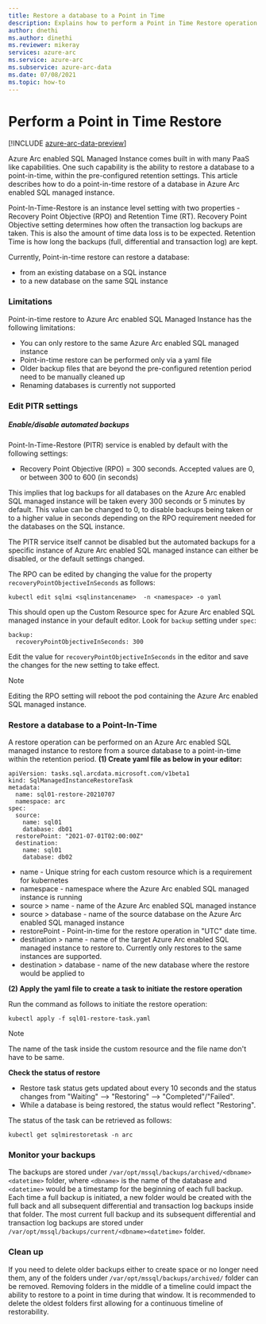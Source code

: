 ```yaml
---
title: Restore a database to a Point in Time
description: Explains how to perform a Point in Time Restore operation
author: dnethi
ms.author: dinethi
ms.reviewer: mikeray
services: azure-arc
ms.service: azure-arc
ms.subservice: azure-arc-data
ms.date: 07/08/2021
ms.topic: how-to
---
```


#  Perform a Point in Time Restore

[!INCLUDE [azure-arc-data-preview](../../../includes/azure-arc-data-preview.md)]

Azure Arc enabled SQL Managed Instance comes built in with many PaaS like capabilities. One such capability is the ability to restore a database to a point-in-time, within the pre-configured retention settings. This article describes how to do a point-in-time restore of a database in Azure Arc enabled SQL managed instance.

Point-In-Time-Restore is an instance level setting with two properties - Recovery Point Objective (RPO) and Retention Time (RT). Recovery Point Objective setting determines how often the transaction log backups are taken. This is also the amount of time data loss is to be expected. Retention Time is how long the backups (full, differential and transaction log) are kept.  

Currently, Point-in-time restore can restore a database:

- from an existing database on a SQL instance
- to a new database on the same SQL instance

### Limitations

Point-in-time restore to Azure Arc enabled SQL Managed Instance has the following limitations:

- You can only restore to the same Azure Arc enabled SQL managed instance
- Point-in-time restore can be performed only via a yaml file 
- Older backup files that are beyond the pre-configured retention period need to be manually cleaned up
- Renaming databases is currently not supported 

### Edit PITR settings

##### Enable/disable automated backups

Point-In-Time-Restore (PITR) service is enabled by default with the following settings:

- Recovery Point Objective (RPO) = 300 seconds. Accepted values are 0, or between 300 to 600 (in seconds)

This implies that log backups for all databases on the Azure Arc enabled SQL managed instance will be taken every 300 seconds or 5 minutes by default. This value can be changed to 0, to disable backups being taken or to a higher value in seconds depending on the RPO requirement needed for the databases on the SQL instance. 

The PITR service itself cannot be disabled but the automated backups for a specific instance of Azure Arc enabled SQL managed instance can either be disabled, or the default settings changed.

The RPO can be edited by changing the value for the property ```recoveryPointObjectiveInSeconds``` as follows:

```
kubectl edit sqlmi <sqlinstancename>  -n <namespace> -o yaml
```

This should open up the Custom Resource spec for Azure Arc enabled SQL managed instance in your default editor. Look for ```backup``` setting under ```spec```:

```
backup:
  recoveryPointObjectiveInSeconds: 300
```

Edit the value for ```recoveryPointObjectiveInSeconds``` in the editor and save the changes for the new setting to take effect. 

> [!NOTE]
> Editing the RPO setting will reboot the pod containing the Azure Arc enabled SQL managed instance. 

### Restore a database to a Point-In-Time

A restore operation can be performed on an Azure Arc enabled SQL managed instance to restore from a source database to a point-in-time within the retention period. 
**(1) Create yaml file as below in your editor:**

```
apiVersion: tasks.sql.arcdata.microsoft.com/v1beta1
kind: SqlManagedInstanceRestoreTask
metadata:
  name: sql01-restore-20210707
  namespace: arc
spec:
  source:
    name: sql01
    database: db01
  restorePoint: "2021-07-01T02:00:00Z"
  destination:
    name: sql01
    database: db02
```

- name - Unique string for each custom resource which is a requirement for kubernetes
- namespace - namespace where the Azure Arc enabled SQL managed instance is running
- source > name - name of the Azure Arc enabled SQL managed instance
- source > database - name of the source database on the Azure Arc enabled SQL managed instance
- restorePoint - Point-in-time for the restore operation in "UTC" date time.
- destination > name - name of the target Azure Arc enabled SQL managed instance to restore to. Currently only restores to the same instances are supported.
- destination > database - name of the new database where the restore would be applied to

**(2) Apply the yaml file to create a task to initiate the restore operation**

Run the command as follows to initiate the restore operation:

```
kubectl apply -f sql01-restore-task.yaml
```

> [!NOTE]
> The name of the task inside the custom resource and the file name don't have to be same.


**Check the status of restore**

- Restore task status gets updated about every 10 seconds and the status changes from "Waiting" --> "Restoring" --> "Completed"/"Failed". 
- While a database is being restored, the status would reflect "Restoring".

The status of the task can be retrieved as follows:

```
kubectl get sqlmirestoretask -n arc
``` 

### Monitor your backups

The backups are stored under ```/var/opt/mssql/backups/archived/<dbname><datetime>``` folder, where ```<dbname>``` is the name of the database and ```<datetime>``` would be a timestamp for the beginning of each full backup. Each time a full backup is initiated, a new folder would be created with the full back and all subsequent differential and transaction log backups inside that folder. The most current full backup and its subsequent differential and transaction log backups are stored under ```/var/opt/mssql/backups/current/<dbname><datetime>``` folder.


### Clean up 

If you need to delete older backups either to create space or no longer need them, any of the folders under ```/var/opt/mssql/backups/archived/``` folder can be removed. Removing folders in the middle of a timeline could impact the ability to restore to a point in time during that window. It is recommended to delete the oldest folders first allowing for a continuous timeline of restorability. 



